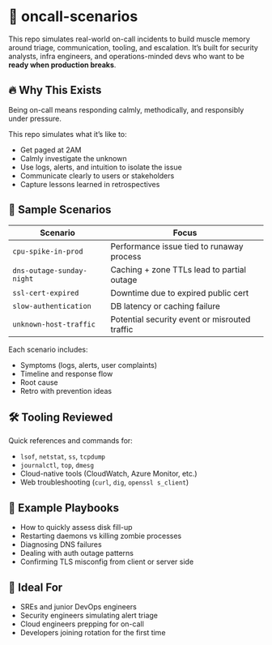 # 🚨 oncall-scenarios

This repo simulates real-world on-call incidents to build muscle memory around triage, communication, tooling, and escalation. It’s built for security analysts, infra engineers, and operations-minded devs who want to be **ready when production breaks**.

## 🔥 Why This Exists

Being on-call means responding calmly, methodically, and responsibly under pressure.

This repo simulates what it’s like to:
- Get paged at 2AM
- Calmly investigate the unknown
- Use logs, alerts, and intuition to isolate the issue
- Communicate clearly to users or stakeholders
- Capture lessons learned in retrospectives

## 🧪 Sample Scenarios

| Scenario | Focus |
|----------|-------|
| `cpu-spike-in-prod` | Performance issue tied to runaway process |
| `dns-outage-sunday-night` | Caching + zone TTLs lead to partial outage |
| `ssl-cert-expired` | Downtime due to expired public cert |
| `slow-authentication` | DB latency or caching failure |
| `unknown-host-traffic` | Potential security event or misrouted traffic |

Each scenario includes:
- Symptoms (logs, alerts, user complaints)
- Timeline and response flow
- Root cause
- Retro with prevention ideas

## 🛠 Tooling Reviewed

Quick references and commands for:
- `lsof`, `netstat`, `ss`, `tcpdump`
- `journalctl`, `top`, `dmesg`
- Cloud-native tools (CloudWatch, Azure Monitor, etc.)
- Web troubleshooting (`curl`, `dig`, `openssl s_client`)

## 🧰 Example Playbooks

- How to quickly assess disk fill-up
- Restarting daemons vs killing zombie processes
- Diagnosing DNS failures
- Dealing with auth outage patterns
- Confirming TLS misconfig from client or server side

## 🧠 Ideal For

- SREs and junior DevOps engineers
- Security engineers simulating alert triage
- Cloud engineers prepping for on-call
- Developers joining rotation for the first time


